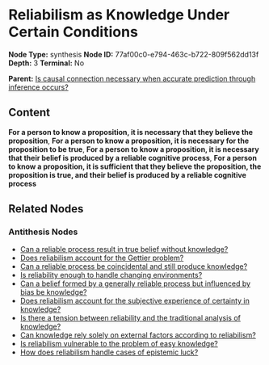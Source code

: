 # Reliabilism as Knowledge Under Certain Conditions

**Node Type:** synthesis
**Node ID:** 77af00c0-e794-463c-b722-809f562dd13f
**Depth:** 3
**Terminal:** No

**Parent:** [Is causal connection necessary when accurate prediction through inference occurs?](is-causal-connection-necessary-when-accurate-prediction-through-inference-occurs-antithesis-de1b36a6-6642-4d4d-85af-c7508acb5432.md)

## Content

**For a person to know a proposition, it is necessary that they believe the proposition**, **For a person to know a proposition, it is necessary for the proposition to be true**, **For a person to know a proposition, it is necessary that their belief is produced by a reliable cognitive process**, **For a person to know a proposition, it is sufficient that they believe the proposition, the proposition is true, and their belief is produced by a reliable cognitive process**

## Related Nodes

### Antithesis Nodes

- [Can a reliable process result in true belief without knowledge?](can-a-reliable-process-result-in-true-belief-without-knowledge-antithesis-76e7ac67-5ead-4102-b271-65593c920e1c.md)
- [Does reliabilism account for the Gettier problem?](does-reliabilism-account-for-the-gettier-problem-antithesis-5a5d52a8-bbf7-4b5e-94aa-2941f9d5c63c.md)
- [Can a reliable process be coincidental and still produce knowledge?](can-a-reliable-process-be-coincidental-and-still-produce-knowledge-antithesis-88aab40b-6d6a-4dba-b5d3-e3bd424c523f.md)
- [Is reliability enough to handle changing environments?](is-reliability-enough-to-handle-changing-environments-antithesis-09c882c1-3f75-4091-890d-936e3122689c.md)
- [Can a belief formed by a generally reliable process but influenced by bias be knowledge?](can-a-belief-formed-by-a-generally-reliable-process-but-influenced-by-bias-be-knowledge-antithesis-ca07456c-be88-45dd-b693-7adfd31f02fa.md)
- [Does reliabilism account for the subjective experience of certainty in knowledge?](does-reliabilism-account-for-the-subjective-experience-of-certainty-in-knowledge-antithesis-dd4af46f-a3e4-468b-9d82-ec66f7611ab2.md)
- [Is there a tension between reliability and the traditional analysis of knowledge?](is-there-a-tension-between-reliability-and-the-traditional-analysis-of-knowledge-antithesis-a89fb730-3b0a-4ca6-bdfb-fe2e61d9df0b.md)
- [Can knowledge rely solely on external factors according to reliabilism?](can-knowledge-rely-solely-on-external-factors-according-to-reliabilism-antithesis-a858d494-aae7-4310-a93d-8061f870c145.md)
- [Is reliabilism vulnerable to the problem of easy knowledge?](is-reliabilism-vulnerable-to-the-problem-of-easy-knowledge-antithesis-3477351f-d8d3-419c-a7dd-e959796e8d8b.md)
- [How does reliabilism handle cases of epistemic luck?](how-does-reliabilism-handle-cases-of-epistemic-luck-antithesis-2db2446b-d812-49f3-95e8-66ba37421d37.md)
